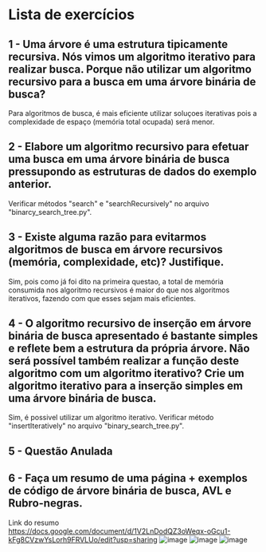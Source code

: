 # Lista de exercícios

## 1 - Uma árvore é uma estrutura tipicamente recursiva. Nós vimos um algoritmo iterativo para realizar busca. Porque não utilizar um algoritmo recursivo para a busca em uma árvore binária de busca?
Para algoritmos de busca, é mais eficiente utilizar soluçoes iterativas pois a complexidade de espaço (memória total ocupada)
será menor.

## 2 - Elabore um algoritmo recursivo para efetuar uma busca em uma árvore binária de busca pressupondo as estruturas de dados do exemplo anterior.
Verificar métodos "search" e "searchRecursively" no arquivo "binarcy_search_tree.py".

## 3 - Existe alguma razão para evitarmos algoritmos de busca em árvore recursivos (memória, complexidade, etc)? Justifique.
Sim, pois como já foi dito na primeira questao, a total de memória consumida nos algoritmo recursivos é maior do que nos algoritmos iterativos, fazendo com que esses sejam mais eficientes.

## 4 - O algoritmo recursivo de inserção em árvore binária de busca apresentado é bastante simples e reflete bem a estrutura da própria árvore. Não será possível também realizar a função deste algoritmo com um algoritmo iterativo? Crie um algoritmo iterativo para a inserção simples em uma árvore binária de busca.
Sim, é possivel utilizar um algoritmo iterativo.
Verificar método "insertIteratively" no arquivo "binary_search_tree.py".

## 5 - Questão Anulada

## 6 - Faça um resumo de uma página + exemplos de código de árvore binária de busca, AVL e Rubro-negras.
Link do resumo https://docs.google.com/document/d/1V2LnDodQZ3oWeqx-oGcu1-kFg8CVzwYsLorh9FRVLUo/edit?usp=sharing
![image](https://user-images.githubusercontent.com/67767706/200842475-2f289bd8-514c-4322-9011-c9e1dbe7a5c9.png)
![image](https://user-images.githubusercontent.com/67767706/200842559-c6e0e210-b6e2-4012-b736-bb3c307f0c9a.png)
![image](https://user-images.githubusercontent.com/67767706/200842618-6465d8ac-c2d0-4dfd-a23a-9f29bb4a3ce4.png)
